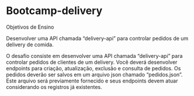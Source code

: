 # Bootcamp-delivery

Objetivos de Ensino

Desenvolver uma API chamada “delivery-api” para controlar pedidos de um
delivery de comida.

O desafio consiste em desenvolver uma API chamada “delivery-api” para
controlar pedidos de clientes de um delivery. Você deverá desenvolver endpoints
para criação, atualização, exclusão e consulta de pedidos. Os pedidos deverão ser
salvos em um arquivo json chamado “pedidos.json”. Este arquivo será previamente
fornecido e seus endpoints devem atuar considerando os registros já existentes. 
